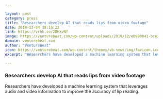 ```yaml
---

layout: post
category: press
title: "Researchers develop AI that reads lips from video footage"
date: 2019-12-04 18:16:22
link: https://vrhk.co/2DHXvNf
image: https://venturebeat.com/wp-content/uploads/2019/12/eb990041-bce3-4846-9c9c-ceeb443247be-e1575481779441.png?w=1200&strip=all
domain: venturebeat.com
author: "VentureBeat"
icon: https://venturebeat.com/wp-content/themes/vb-news/img/favicon.ico
excerpt: "Researchers have developed a machine learning system that leverages audio and video information to improve the accuracy of lip reading."

---
```


### Researchers develop AI that reads lips from video footage

Researchers have developed a machine learning system that leverages audio and video information to improve the accuracy of lip reading.